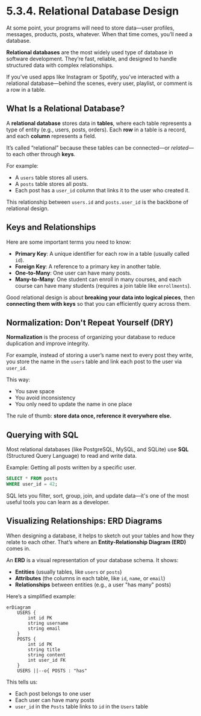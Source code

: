 # 5.3.4. Relational Database Design

At some point, your programs will need to store data—user profiles, messages, products, posts, whatever. When that time comes, you’ll need a database.

**Relational databases** are the most widely used type of database in software development. They’re fast, reliable, and designed to handle structured data with complex relationships.

If you’ve used apps like Instagram or Spotify, you’ve interacted with a relational database—behind the scenes, every user, playlist, or comment is a row in a table.

## What Is a Relational Database?

A **relational database** stores data in **tables**, where each table represents a type of entity (e.g., users, posts, orders). Each **row** in a table is a record, and each **column** represents a field.

It’s called “relational” because these tables can be connected—or _related_—to each other through **keys**.

For example:

- A `users` table stores all users.
- A `posts` table stores all posts.
- Each post has a `user_id` column that links it to the user who created it.

This relationship between `users.id` and `posts.user_id` is the backbone of relational design.

## Keys and Relationships

Here are some important terms you need to know:

- **Primary Key**: A unique identifier for each row in a table (usually called `id`).
- **Foreign Key**: A reference to a primary key in another table.
- **One-to-Many**: One user can have many posts.
- **Many-to-Many**: One student can enroll in many courses, and each course can have many students (requires a join table like `enrollments`).

Good relational design is about **breaking your data into logical pieces**, then **connecting them with keys** so that you can efficiently query across them.

## Normalization: Don't Repeat Yourself (DRY)

**Normalization** is the process of organizing your database to reduce duplication and improve integrity.

For example, instead of storing a user’s name next to every post they write, you store the name in the `users` table and link each post to the user via `user_id`.

This way:

- You save space
- You avoid inconsistency
- You only need to update the name in one place

The rule of thumb: **store data once, reference it everywhere else.**

## Querying with SQL

Most relational databases (like PostgreSQL, MySQL, and SQLite) use **SQL** (Structured Query Language) to read and write data.

Example: Getting all posts written by a specific user.

```sql
SELECT * FROM posts
WHERE user_id = 42;
```

SQL lets you filter, sort, group, join, and update data—it's one of the most useful tools you can learn as a developer.

## Visualizing Relationships: ERD Diagrams

When designing a database, it helps to sketch out your tables and how they relate to each other. That’s where an **Entity-Relationship Diagram (ERD)** comes in.

An **ERD** is a visual representation of your database schema. It shows:

- **Entities** (usually tables, like `users` or `posts`)
- **Attributes** (the columns in each table, like `id`, `name`, or `email`)
- **Relationships** between entities (e.g., a user "has many" posts)

Here’s a simplified example:

```mermaid
erDiagram
    USERS {
        int id PK
        string username
        string email
    }
    POSTS {
        int id PK
        string title
        string content
        int user_id FK
    }
    USERS ||--o{ POSTS : "has"
```

This tells us:

- Each post belongs to one user
- Each user can have many posts
- `user_id` in the `Posts` table links to `id` in the `Users` table
